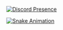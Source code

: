 [![Discord Presence](https://lanyard-profile-readme.vercel.app/api/368787784581906452)](https://discord.com/users/368787784581906452)

<a href='https://github.com/Omurxd'>
        <img alt='Snake Animation' src='https://github.com/Omurxd/Omurxd/blob/output/github-contribution-grid-snake.svg'/>
